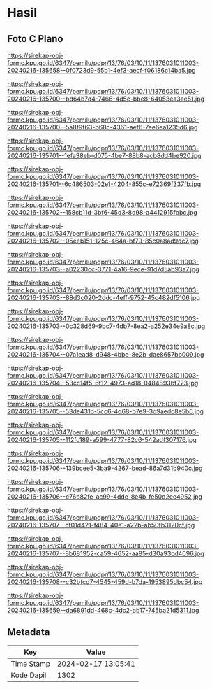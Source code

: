 # Hasil

## Foto C Plano

https://sirekap-obj-formc.kpu.go.id/6347/pemilu/pdpr/13/76/03/10/11/1376031011003-20240216-135658--0f0723d9-55b1-4ef3-aecf-f06186c14ba5.jpg

https://sirekap-obj-formc.kpu.go.id/6347/pemilu/pdpr/13/76/03/10/11/1376031011003-20240216-135700--bd64b7d4-7466-4d5c-bbe8-64053ea3ae51.jpg

https://sirekap-obj-formc.kpu.go.id/6347/pemilu/pdpr/13/76/03/10/11/1376031011003-20240216-135700--5a8f9f63-b68c-4361-aef6-7ee6ea1235d6.jpg

https://sirekap-obj-formc.kpu.go.id/6347/pemilu/pdpr/13/76/03/10/11/1376031011003-20240216-135701--1efa38eb-d075-4be7-88b8-acb8dd4be920.jpg

https://sirekap-obj-formc.kpu.go.id/6347/pemilu/pdpr/13/76/03/10/11/1376031011003-20240216-135701--6c486503-02e1-4204-855c-e72369f337fb.jpg

https://sirekap-obj-formc.kpu.go.id/6347/pemilu/pdpr/13/76/03/10/11/1376031011003-20240216-135702--158cb11d-3bf6-45d3-8d98-a4412915fbbc.jpg

https://sirekap-obj-formc.kpu.go.id/6347/pemilu/pdpr/13/76/03/10/11/1376031011003-20240216-135702--05eeb151-125c-464a-bf79-85c0a8ad9dc7.jpg

https://sirekap-obj-formc.kpu.go.id/6347/pemilu/pdpr/13/76/03/10/11/1376031011003-20240216-135703--a02230cc-3771-4a16-9ece-91d7d5ab93a7.jpg

https://sirekap-obj-formc.kpu.go.id/6347/pemilu/pdpr/13/76/03/10/11/1376031011003-20240216-135703--88d3c020-2ddc-4eff-9752-45c482df5106.jpg

https://sirekap-obj-formc.kpu.go.id/6347/pemilu/pdpr/13/76/03/10/11/1376031011003-20240216-135703--0c328d69-9bc7-4db7-8ea2-a252e34e9a8c.jpg

https://sirekap-obj-formc.kpu.go.id/6347/pemilu/pdpr/13/76/03/10/11/1376031011003-20240216-135704--07a1ead8-d948-4bbe-8e2b-dae8657bb009.jpg

https://sirekap-obj-formc.kpu.go.id/6347/pemilu/pdpr/13/76/03/10/11/1376031011003-20240216-135704--53cc14f5-6f12-4973-ad18-0484893bf723.jpg

https://sirekap-obj-formc.kpu.go.id/6347/pemilu/pdpr/13/76/03/10/11/1376031011003-20240216-135705--53de431b-5cc6-4d68-b7e9-3d9aedc8e5b6.jpg

https://sirekap-obj-formc.kpu.go.id/6347/pemilu/pdpr/13/76/03/10/11/1376031011003-20240216-135705--112fc189-a599-4777-82c6-542adf307176.jpg

https://sirekap-obj-formc.kpu.go.id/6347/pemilu/pdpr/13/76/03/10/11/1376031011003-20240216-135706--139bcee5-3ba9-4267-bead-86a7d31b940c.jpg

https://sirekap-obj-formc.kpu.go.id/6347/pemilu/pdpr/13/76/03/10/11/1376031011003-20240216-135706--c76b82fe-ac99-4dde-8e4b-fe50d2ee4952.jpg

https://sirekap-obj-formc.kpu.go.id/6347/pemilu/pdpr/13/76/03/10/11/1376031011003-20240216-135707--cf01d421-f484-40e1-a22b-ab50fb3120cf.jpg

https://sirekap-obj-formc.kpu.go.id/6347/pemilu/pdpr/13/76/03/10/11/1376031011003-20240216-135707--8b681952-ca59-4652-aa85-d30a93cd4696.jpg

https://sirekap-obj-formc.kpu.go.id/6347/pemilu/pdpr/13/76/03/10/11/1376031011003-20240216-135708--c32bfcd7-4545-459d-b7da-1953895dbc54.jpg

https://sirekap-obj-formc.kpu.go.id/6347/pemilu/pdpr/13/76/03/10/11/1376031011003-20240216-135659--da6891dd-468c-4dc2-ab17-745ba21d5311.jpg


## Metadata

| Key        | Value               |
| ---------- | ------------------- |
| Time Stamp | 2024-02-17 13:05:41 |
| Kode Dapil | 1302                |



